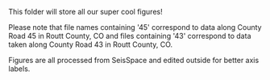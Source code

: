 This folder will store all our super cool figures!

Please note that file names containing '45' correspond to data along County Road 45 in Routt County, CO and files containing '43' correspond to data taken along County Road 43 in Routt County, CO.

Figures are all processed from SeisSpace and edited outside for better axis labels.

